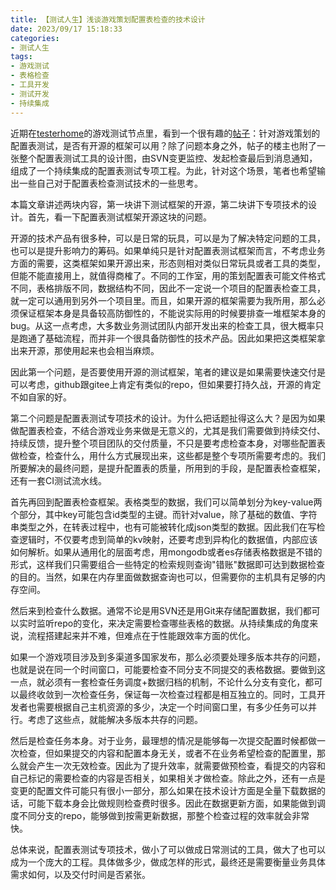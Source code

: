 ```yaml
---
title: 【测试人生】浅谈游戏策划配置表检查的技术设计
date: 2023/09/17 15:18:33
categories:
- 测试人生
tags:
- 游戏测试
- 表格检查
- 工具开发
- 测试开发
- 持续集成
---
```


近期在[testerhome](https://testerhome.com/)的游戏测试节点里，看到一个很有趣的[帖子](https://testerhome.com/topics/37649)：针对游戏策划的配置表测试，是否有开源的框架可以用？除了问题本身之外，帖子的楼主也附了一张整个配置表测试工具的设计图，由SVN变更监控、发起检查最后到消息通知，组成了一个持续集成的配置表测试专项工程。为此，针对这个场景，笔者也希望输出一些自己对于配置表检查测试技术的一些思考。

本篇文章讲述两块内容，第一块讲下测试框架的开源，第二块讲下专项技术的设计。首先，看一下配置表测试框架开源这块的问题。

<!-- more -->

开源的技术产品有很多种，可以是日常的玩具，可以是为了解决特定问题的工具，也可以是提升影响力的筹码。如果单纯只是针对配置表测试框架而言，不考虑业务方面的需要，这类框架如果开源出来，形态则相对类似日常玩具或者工具的类型，但能不能直接用上，就值得商榷了。不同的工作室，用的策划配置表可能文件格式不同，表格排版不同，数据结构不同，因此不一定说一个项目的配置表检查工具，就一定可以通用到另外一个项目里。而且，如果开源的框架需要为我所用，那么必须保证框架本身是具备较高防御性的，不能说实际用的时候要排查一堆框架本身的bug。从这一点考虑，大多数业务测试团队内部开发出来的检查工具，很大概率只是跑通了基础流程，而并非一个很具备防御性的技术产品。因此如果把这类框架拿出来开源，那使用起来也会相当麻烦。

因此第一个问题，是否要使用开源的测试框架，笔者的建议是如果需要快速交付是可以考虑，github跟gitee上肯定有类似的repo，但如果要打持久战，开源的肯定不如自家的好。

第二个问题是配置表测试专项技术的设计。为什么把话题扯得这么大？是因为如果做配置表检查，不结合游戏业务来做是无意义的，尤其是我们需要做到持续交付、持续反馈，提升整个项目团队的交付质量，不只是要考虑检查本身，对哪些配置表做检查，检查什么，用什么方式展现出来，这些都是整个专项所需要考虑的。我们所要解决的最终问题，是提升配置表的质量，所用到的手段，是配置表检查框架，还有一套CI测试流水线。

首先再回到配置表检查框架。表格类型的数据，我们可以简单划分为key-value两个部分，其中key可能包含id类型的主键。而针对value，除了基础的数值、字符串类型之外，在转表过程中，也有可能被转化成json类型的数据。因此我们在写检查逻辑时，不仅要考虑到简单的kv映射，还要考虑到异构化的数据值，内部应该如何解析。如果从通用化的层面考虑，用mongodb或者es存储表格数据是不错的形式，这样我们只需要组合一些特定的检索规则查询"错账"数据即可达到数据检查的目的。当然，如果在内存里面做数据查询也可以，但需要你的主机具有足够的内存空间。

然后来到检查什么数据。通常不论是用SVN还是用Git来存储配置数据，我们都可以实时监听repo的变化，来决定需要检查哪些表格的数据。从持续集成的角度来说，流程搭建起来并不难，但难点在于性能跟效率方面的优化。

如果一个游戏项目涉及到多渠道多国家发布，那么必须要处理多版本共存的问题，也就是说在同一个时间窗口，可能要检查不同分支不同提交的表格数据。要做到这一点，就必须有一套检查任务调度+数据归档的机制，不论什么分支有变化，都可以最终收敛到一次检查任务，保证每一次检查过程都是相互独立的。同时，工具开发者也需要根据自己主机资源的多少，决定一个时间窗口里，有多少任务可以并行。考虑了这些点，就能解决多版本共存的问题。

然后是检查任务本身。对于业务，最理想的情况是能够每一次提交配置时候都做一次检查，但如果提交的内容和配置本身无关，或者不在业务希望检查的配置里，那么就会产生一次无效检查。因此为了提升效率，就需要做预检查，看提交的内容和自己标记的需要检查的内容是否相关，如果相关才做检查。除此之外，还有一点是变更的配置文件可能只有很小一部分，那么如果在技术设计方面是全量下载数据的话，可能下载本身会比做规则检查费时很多。因此在数据更新方面，如果能做到调度不同分支的repo，能够做到按需更新数据，那整个检查过程的效率就会非常快。

总体来说，配置表测试专项技术，做小了可以做成日常测试的工具，做大了也可以成为一个庞大的工程。具体做多少，做成怎样的形式，最终还是需要衡量业务具体需求如何，以及交付时间是否紧张。
